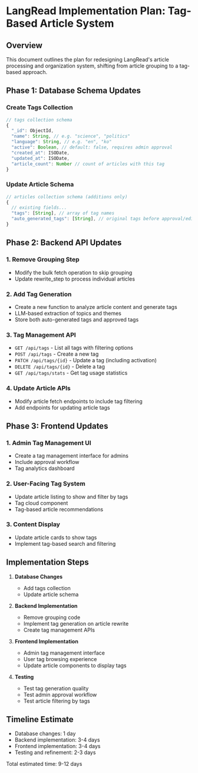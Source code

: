 # LangRead Implementation Plan: Tag-Based Article System

## Overview
This document outlines the plan for redesigning LangRead's article processing and organization system, shifting from article grouping to a tag-based approach.

## Phase 1: Database Schema Updates

### Create Tags Collection
```javascript
// tags collection schema
{
  "_id": ObjectId,
  "name": String, // e.g. "science", "politics"
  "language": String, // e.g. "en", "ko"
  "active": Boolean, // default: false, requires admin approval
  "created_at": ISODate,
  "updated_at": ISODate,
  "article_count": Number // count of articles with this tag
}
```

### Update Article Schema
```javascript
// articles collection schema (additions only)
{
  // existing fields...
  "tags": [String], // array of tag names
  "auto_generated_tags": [String], // original tags before approval/editing
}
```

## Phase 2: Backend API Updates

### 1. Remove Grouping Step
- Modify the bulk fetch operation to skip grouping
- Update rewrite_step to process individual articles

### 2. Add Tag Generation
- Create a new function to analyze article content and generate tags
- LLM-based extraction of topics and themes
- Store both auto-generated tags and approved tags

### 3. Tag Management API
- `GET /api/tags` - List all tags with filtering options
- `POST /api/tags` - Create a new tag
- `PATCH /api/tags/{id}` - Update a tag (including activation)
- `DELETE /api/tags/{id}` - Delete a tag
- `GET /api/tags/stats` - Get tag usage statistics

### 4. Update Article APIs
- Modify article fetch endpoints to include tag filtering
- Add endpoints for updating article tags

## Phase 3: Frontend Updates

### 1. Admin Tag Management UI
- Create a tag management interface for admins
- Include approval workflow
- Tag analytics dashboard

### 2. User-Facing Tag System
- Update article listing to show and filter by tags
- Tag cloud component
- Tag-based article recommendations

### 3. Content Display
- Update article cards to show tags
- Implement tag-based search and filtering

## Implementation Steps

1. **Database Changes**
   - Add tags collection
   - Update article schema

2. **Backend Implementation**
   - Remove grouping code
   - Implement tag generation on article rewrite
   - Create tag management APIs

3. **Frontend Implementation**
   - Admin tag management interface
   - User tag browsing experience
   - Update article components to display tags

4. **Testing**
   - Test tag generation quality
   - Test admin approval workflow
   - Test article filtering by tags

## Timeline Estimate
- Database changes: 1 day
- Backend implementation: 3-4 days
- Frontend implementation: 3-4 days
- Testing and refinement: 2-3 days

Total estimated time: 9-12 days
